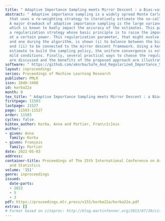 ```yaml
---
title: " Adaptive Importance Sampling meets Mirror Descent : a Bias-variance Tradeoff "
abstract: " Adaptive importance sampling is a widely spread Monte Carlo technique
  that uses a re-weighting strategy to iteratively estimate the so-called target distribution.
  A major drawback of adaptive importance sampling is the large variance of the weights
  which is known to badly impact the accuracy of the estimates. This paper investigates
  a regularization strategy whose basic principle is to raise the importance weights
  at a certain power. This regularization parameter, that might evolve between zero
  and one during the algorithm, is shown (i) to balance between the bias and the variance
  and (ii) to be connected to the mirror descent framework. Using a kernel density
  estimate to build the sampling policy, the uniform convergence is established under
  mild conditions. Finally, several practical ways to choose the regularization parameter
  are discussed and the benefits of the proposed approach are illustrated empirically. "
software: " https://github.com/akorba/Safe_And_Regularized_Importance_Sampling "
layout: inproceedings
series: Proceedings of Machine Learning Research
publisher: PMLR
issn: 2640-3498
id: korba22a
month: 0
tex_title: " Adaptive Importance Sampling meets Mirror Descent : a Bias-variance Tradeoff "
firstpage: 11503
lastpage: 11527
page: 11503-11527
order: 11503
cycles: false
bibtex_author: Korba, Anna and Portier, Fran\c{c}ois
author:
- given: Anna
  family: Korba
- given: François
  family: Portier
date: 2022-05-03
address:
container-title: Proceedings of The 25th International Conference on Artificial Intelligence
  and Statistics
volume: '151'
genre: inproceedings
issued:
  date-parts:
  - 2022
  - 5
  - 3
pdf: https://proceedings.mlr.press/v151/korba22a/korba22a.pdf
extras: []
# Format based on citeproc: http://blog.martinfenner.org/2013/07/30/citeproc-yaml-for-bibliographies/
---
```

